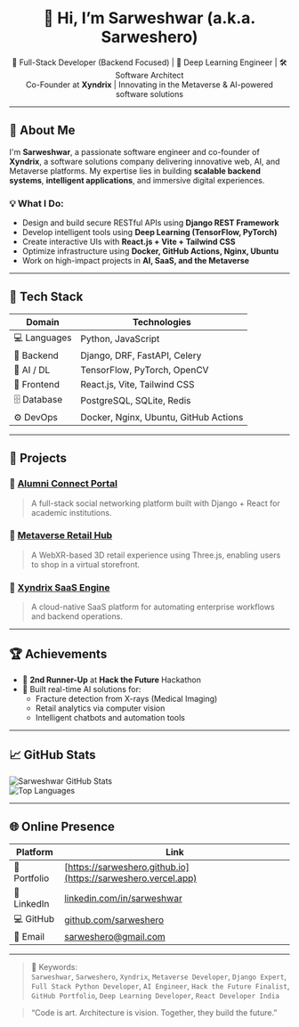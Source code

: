 <h1 align="center">👋 Hi, I’m Sarweshwar (a.k.a. Sarweshero)</h1>

<p align="center">
  🚀 Full-Stack Developer (Backend Focused) | 🧠 Deep Learning Engineer | 🛠️ Software Architect  
  <br>
  Co-Founder at <strong>Xyndrix</strong> | Innovating in the Metaverse & AI-powered software solutions
</p>

---

## 🔎 About Me

I'm **Sarweshwar**, a passionate software engineer and co-founder of **Xyndrix**, a software solutions company delivering innovative web, AI, and Metaverse platforms. My expertise lies in building **scalable backend systems**, **intelligent applications**, and immersive digital experiences.

### 💡 What I Do:
- Design and build secure RESTful APIs using **Django REST Framework**
- Develop intelligent tools using **Deep Learning (TensorFlow, PyTorch)**
- Create interactive UIs with **React.js + Vite + Tailwind CSS**
- Optimize infrastructure using **Docker, GitHub Actions, Nginx, Ubuntu**
- Work on high-impact projects in **AI, SaaS, and the Metaverse**

---

## 🧠 Tech Stack

| Domain        | Technologies                                               |
|---------------|------------------------------------------------------------|
| 💻 Languages   | Python, JavaScript                                         |
| 🔧 Backend     | Django, DRF, FastAPI, Celery                               |
| 🧬 AI / DL     | TensorFlow, PyTorch, OpenCV                                |
| 🎨 Frontend    | React.js, Vite, Tailwind CSS                               |
| 🗄️ Database     | PostgreSQL, SQLite, Redis                                 |
| ⚙️ DevOps      | Docker, Nginx, Ubuntu, GitHub Actions                      |

---

## 🚀 Projects

### 🔗 [Alumni Connect Portal](#)
> A full-stack social networking platform built with Django + React for academic institutions.

### 🔗 [Metaverse Retail Hub](#)
> A WebXR-based 3D retail experience using Three.js, enabling users to shop in a virtual storefront.

### 🔗 [Xyndrix SaaS Engine](#)
> A cloud-native SaaS platform for automating enterprise workflows and backend operations.

---

## 🏆 Achievements

- 🥉 **2nd Runner-Up** at **Hack the Future** Hackathon  
- 🧠 Built real-time AI solutions for:
  - Fracture detection from X-rays (Medical Imaging)
  - Retail analytics via computer vision
  - Intelligent chatbots and automation tools

---

## 📈 GitHub Stats

![Sarweshwar GitHub Stats](https://github-readme-stats.vercel.app/api?username=sarweshero&show_icons=true&theme=tokyonight&title_color=58a6ff&text_color=c9d1d9)
<br>
![Top Languages](https://github-readme-stats.vercel.app/api/top-langs/?username=sarweshero&layout=compact&theme=tokyonight&langs_count=6)

---

## 🌐 Online Presence

| Platform   | Link                                                |
|------------|-----------------------------------------------------|
| 🔗 Portfolio | [https://sarweshero.github.io](https://sarweshero.vercel.app) |
| 💼 LinkedIn | [linkedin.com/in/sarweshwar](https://linkedin.com/in/sarweshero) |
| 💻 GitHub   | [github.com/sarweshero](https://github.com/sarweshero) |
| 📧 Email    | [sarweshero@gmail.com](mailto:sarweshero@gmail.com) |

---

> 🧭 Keywords:  
> `Sarweshwar`, `Sarweshero`, `Xyndrix`, `Metaverse Developer`, `Django Expert`, `Full Stack Python Developer`, `AI Engineer`, `Hack the Future Finalist`, `GitHub Portfolio`, `Deep Learning Developer`, `React Developer India`

> “Code is art. Architecture is vision. Together, they build the future.”

